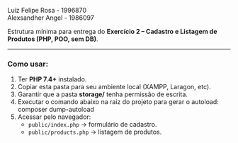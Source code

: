 Luiz Felipe Rosa - 1996870  
Alexsandher Angel - 1986097  

Estrutura mínima para entrega do **Exercício 2 – Cadastro e Listagem de Produtos (PHP, POO, sem DB)**.

---

### Como usar:

1. Ter **PHP 7.4+** instalado.  
2. Copiar esta pasta para seu ambiente local (XAMPP, Laragon, etc).  
3. Garantir que a pasta **storage/** tenha permissão de escrita.  
4. Executar o comando abaixo na raiz do projeto para gerar o autoload:
   composer dump-autoload
5. Acessar pelo navegador:
   - `public/index.php` → formulário de cadastro.  
   - `public/products.php` → listagem de produtos.

